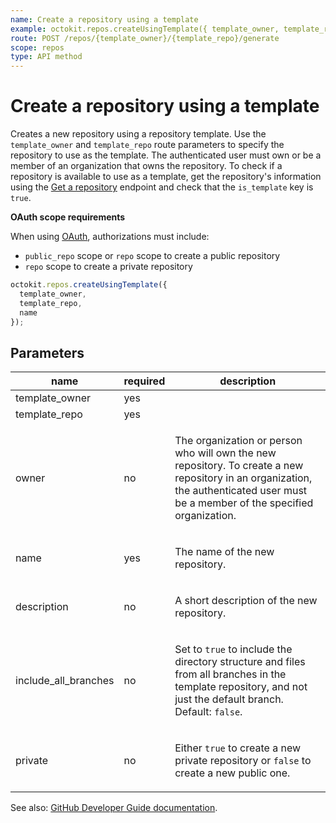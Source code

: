```yaml
---
name: Create a repository using a template
example: octokit.repos.createUsingTemplate({ template_owner, template_repo, name })
route: POST /repos/{template_owner}/{template_repo}/generate
scope: repos
type: API method
---
```


# Create a repository using a template

Creates a new repository using a repository template. Use the `template_owner` and `template_repo` route parameters to specify the repository to use as the template. The authenticated user must own or be a member of an organization that owns the repository. To check if a repository is available to use as a template, get the repository's information using the [Get a repository](https://docs.github.com/rest/reference/repos#get-a-repository) endpoint and check that the `is_template` key is `true`.

**OAuth scope requirements**

When using [OAuth](https://docs.github.com/apps/building-oauth-apps/understanding-scopes-for-oauth-apps/), authorizations must include:

- `public_repo` scope or `repo` scope to create a public repository
- `repo` scope to create a private repository

```js
octokit.repos.createUsingTemplate({
  template_owner,
  template_repo,
  name
});
```

## Parameters

<table>
  <thead>
    <tr>
      <th>name</th>
      <th>required</th>
      <th>description</th>
    </tr>
  </thead>
  <tbody>
    <tr><td>template_owner</td><td>yes</td><td>

</td></tr>
<tr><td>template_repo</td><td>yes</td><td>

</td></tr>
<tr><td>owner</td><td>no</td><td>

The organization or person who will own the new repository. To create a new repository in an organization, the authenticated user must be a member of the specified organization.

</td></tr>
<tr><td>name</td><td>yes</td><td>

The name of the new repository.

</td></tr>
<tr><td>description</td><td>no</td><td>

A short description of the new repository.

</td></tr>
<tr><td>include_all_branches</td><td>no</td><td>

Set to `true` to include the directory structure and files from all branches in the template repository, and not just the default branch. Default: `false`.

</td></tr>
<tr><td>private</td><td>no</td><td>

Either `true` to create a new private repository or `false` to create a new public one.

</td></tr>
  </tbody>
</table>

See also: [GitHub Developer Guide documentation](https://docs.github.com/v3/repos/#create-a-repository-using-a-template).
